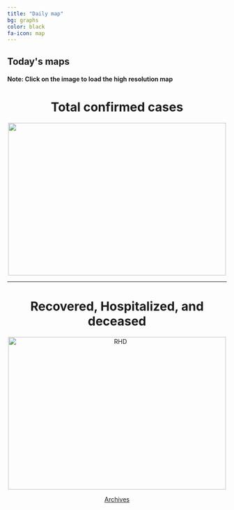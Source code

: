 ```yaml
---
title: "Daily map"
bg: graphs
color: black
fa-icon: map
---
```


## Today's maps
#### **Note:** Click on the image to load the high resolution map

<h1 style="text-align: center">Total confirmed cases</h1>
<p style="text-align: center"><a href="https://twitter.com/amasaesle/status/1255402592978505731/photo/1" target="_blank"><img width="500" height="350" src="https://i.postimg.cc/h4s8869p/photo-2020-04-29-11-18-14.jpg"/></a></p>
 
 ---------------------------------------------------------
 
<h1 style="text-align: center">Recovered, Hospitalized, and deceased</h1>
<p style="text-align: center"><a href='https://twitter.com/amasaesle/status/1255371561525227521/photo/1' target='_blank'><img width="500" height="350" src='https://i.postimg.cc/mkLYfyGY/photo-2020-04-29-11-18-26.jpg' border='0' alt='RHD'/></a></p>

<p style="text-align: center"><a class="button2" href="https://elseasama.github.io/chcovid19/archives.html">Archives</a></p>
